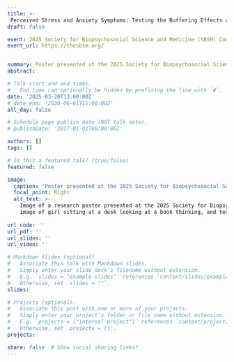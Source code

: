 ```yaml
---
title: >-
 Perceived Stress and Anxiety Symptoms: Testing the Buffering Effects of Perceived Family Support and Resilience in a Racially Diverse Sample of Undergraduate Students
draft: false

event: 2025 Society for Biopsychosocial Science and Medicine (SBSM) Conference
event_url: https://thesbsm.org/


summary: Poster presented at the 2025 Society for Biopsychosocial Science and Medicine (SBSM) conference investigating associations among perceived stress, resilience, family support, and anxiety.
abstract: 

# Talk start and end times.
#   End time can optionally be hidden by prefixing the line with `#`.
date: '2025-03-20T13:00:00Z'
# date_end: '2030-06-01T15:00:00Z'
all_day: false

# Schedule page publish date (NOT talk date).
# publishDate: '2017-01-01T00:00:00Z'

authors: []
tags: []

# Is this a featured talk? (true/false)
featured: false

image:
  caption: 'Poster presented at the 2025 Society for Biopsychosocial Science and Medicine (SBSM) conference'
  focal_point: Right
  alt_text: >-
    Image of a research poster presented at the 2025 Society for Biopsychosocial Medicine (SBSM) Conference. Contains large 
    image of girl sitting at a desk looking at a book thinking, and text summarizing background, methods, measures, correlations, and results. 
  
url_code: ''
url_pdf: ''
url_slides: ''
url_video: ''

# Markdown Slides (optional).
#   Associate this talk with Markdown slides.
#   Simply enter your slide deck's filename without extension.
#   E.g. `slides = "example-slides"` references `content/slides/example-slides.md`.
#   Otherwise, set `slides = ""`.
slides:

# Projects (optional).
#   Associate this post with one or more of your projects.
#   Simply enter your project's folder or file name without extension.
#   E.g. `projects = ["internal-project"]` references `content/project/deep-learning/index.md`.
#   Otherwise, set `projects = []`.
projects:

share: false  # Show social sharing links?
---
```

